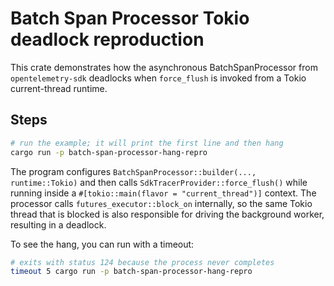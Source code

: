 # Batch Span Processor Tokio deadlock reproduction

This crate demonstrates how the asynchronous BatchSpanProcessor from
`opentelemetry-sdk` deadlocks when `force_flush` is invoked from a Tokio
current-thread runtime.

## Steps

```bash
# run the example; it will print the first line and then hang
cargo run -p batch-span-processor-hang-repro
```

The program configures `BatchSpanProcessor::builder(..., runtime::Tokio)` and
then calls `SdkTracerProvider::force_flush()` while running inside a
`#[tokio::main(flavor = "current_thread")]` context. The processor calls
`futures_executor::block_on` internally, so the same Tokio thread that is blocked
is also responsible for driving the background worker, resulting in a deadlock.

To see the hang, you can run with a timeout:

```bash
# exits with status 124 because the process never completes
timeout 5 cargo run -p batch-span-processor-hang-repro
```
